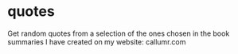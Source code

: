 # quotes
Get random quotes from a selection of the ones chosen in the book summaries I have created on my website: callumr.com
